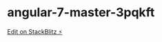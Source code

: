 # angular-7-master-3pqkft

[Edit on StackBlitz ⚡️](https://stackblitz.com/edit/angular-7-master-3pqkft)